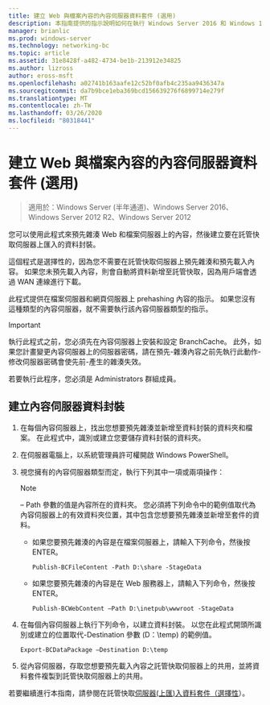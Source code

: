 ```yaml
---
title: 建立 Web 與檔案內容的內容伺服器資料套件 (選用)
description: 本指南提供的指示說明如何在執行 Windows Server 2016 和 Windows 10 的電腦上，以託管快取模式部署 BranchCache。
manager: brianlic
ms.prod: windows-server
ms.technology: networking-bc
ms.topic: article
ms.assetid: 31e8428f-a482-4734-be1b-213912e34825
ms.author: lizross
author: eross-msft
ms.openlocfilehash: a02741b163aafe12c52bf0afb4c235aa9436347a
ms.sourcegitcommit: da7b9bce1eba369bcd156639276f6899714e279f
ms.translationtype: MT
ms.contentlocale: zh-TW
ms.lasthandoff: 03/26/2020
ms.locfileid: "80318441"
---
```

# <a name="create-content-server-data-packages-for-web-and-file-content-optional"></a>建立 Web 與檔案內容的內容伺服器資料套件 (選用)

>適用於：Windows Server (半年通道)、Windows Server 2016、Windows Server 2012 R2、Windows Server 2012

您可以使用此程式來預先雜湊 Web 和檔案伺服器上的內容，然後建立要在託管快取伺服器上匯入的資料封裝。 

這個程式是選擇性的，因為您不需要在託管快取伺服器上預先雜湊和預先載入內容。 如果您未預先載入內容，則會自動將資料新增至託管快取，因為用戶端會透過 WAN 連線進行下載。

此程式提供在檔案伺服器和網頁伺服器上 prehashing 內容的指示。 如果您沒有這種類型的內容伺服器，就不需要執行該內容伺服器類型的指示。

>[!IMPORTANT]
>執行此程式之前，您必須先在內容伺服器上安裝和設定 BranchCache。 此外，如果您計畫變更內容伺服器上的伺服器密碼，請在預先\-雜湊內容之前先執行此動作-修改伺服器密碼會使先前\-產生的雜湊失效。

若要執行此程序，您必須是 Administrators 群組成員。

## <a name="to-create-content-server-data-packages"></a>建立內容伺服器資料封裝

1. 在每個內容伺服器上，找出您想要預先雜湊並新增至資料封裝的資料夾和檔案。 在此程式中，識別或建立您要儲存資料封裝的資料夾。

2. 在伺服器電腦上，以系統管理員許可權開啟 Windows PowerShell。

3. 視您擁有的內容伺服器類型而定，執行下列其中一項或兩項操作：

    > [!NOTE]
    > – Path 參數的值是內容所在的資料夾。 您必須將下列命令中的範例值取代為內容伺服器上的有效資料夾位置，其中包含您想要預先雜湊並新增至套件的資料。
  
    - 如果您要預先雜湊的內容是在檔案伺服器上，請輸入下列命令，然後按 ENTER。

        ```  
        Publish-BCFileContent -Path D:\share -StageData
        ```  

    -   如果您要預先雜湊的內容是在 Web 服務器上，請輸入下列命令，然後按 ENTER。

        ```  
        Publish-BCWebContent –Path D:\inetpub\wwwroot -StageData
        ```  

4. 在每個內容伺服器上執行下列命令，以建立資料封裝。 以您在此程式開頭所識別或建立的位置取代-Destination 參數 \(D：\\temp\) 的範例值。

    ```  
    Export-BCDataPackage –Destination D:\temp
    ```  

5. 從內容伺服器，存取您想要預先載入內容之託管快取伺服器上的共用，並將資料套件複製到託管快取伺服器上的共用。

若要繼續進行本指南，請參閱在託管快取[伺服器&#40;上匯&#41;入資料套件（選擇性](9-Bc-Import-Data.md)）。


